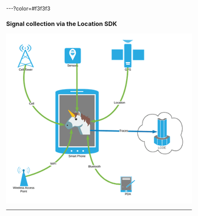 ---?color=#f3f3f3

### Signal collection via the Location SDK

![](assets/img/unicorn_overview.png)

---

